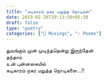 ```yaml
---
title: "கடிகாரம் நகர மறுத்த நொடிகள்"
date: 2019-02-26T19:13:50+05:30
draft: false
type: "poetry"
categories: ["💭 Musings", "🎶 Poems"]
---
```


துவங்கும் முன் முடிந்ததென்று இருந்தேன்  
தந்தாய்  
உன் புன்னகையில்  
கடிகாரம் நகர மறுத்த நொடிகளை...!!

